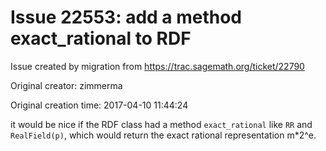 # Issue 22553: add a method exact_rational to RDF

Issue created by migration from https://trac.sagemath.org/ticket/22790

Original creator: zimmerma

Original creation time: 2017-04-10 11:44:24

it would be nice if the RDF class had a method `exact_rational` like
`RR` and `RealField(p)`, which would return the exact rational representation m*2^e.

